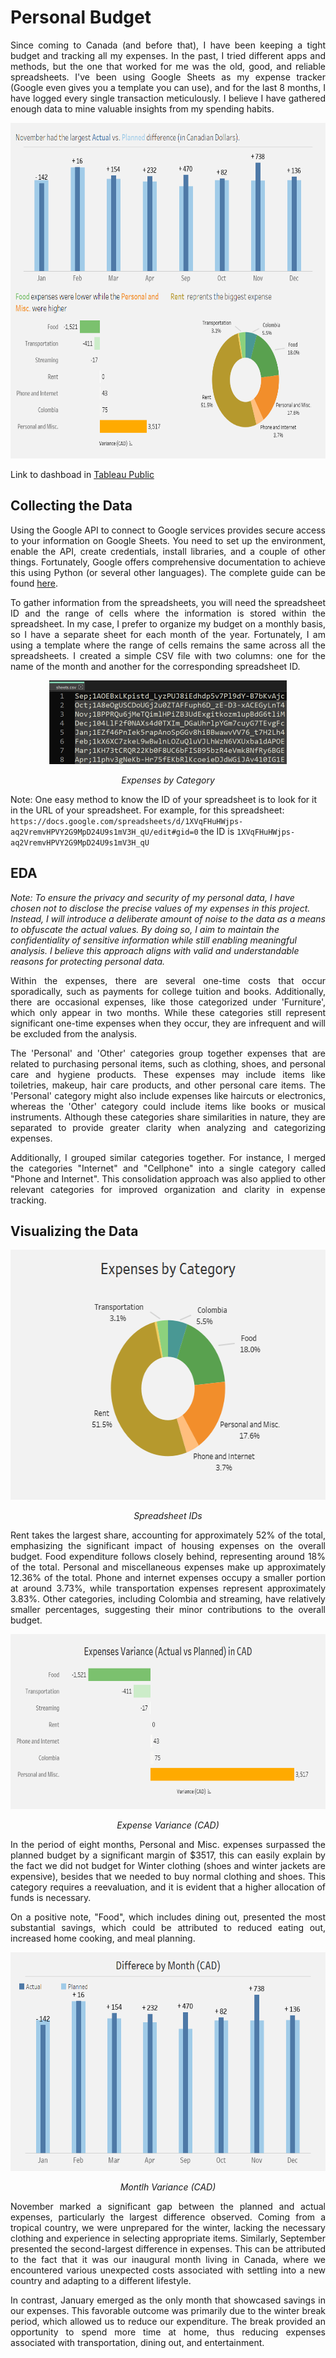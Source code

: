 # Personal Budget

<p align="justify">Since coming to Canada (and before that), I have been keeping a tight budget and tracking all my expenses. In the past, I tried different apps and methods, but the one that worked for me was the old, good, and reliable spreadsheets. I've been using Google Sheets as my expense tracker (Google even gives you a template you can use), and for the last 8 months, I have logged every single transaction meticulously. I believe I have gathered enough data to mine valuable insights from my spending habits.</p>


<p align="center">
  <img src="images/Budget_Dashboard.png" style="height:537px; width:720px"/>   
</p>

Link to dashboad in <a href="https://public.tableau.com/views/PersonalBudget_16863483847390/BudgetDashboard?:language=en-US&publish=yes&:display_count=n&:origin=viz_share_link">Tableau Public</a>


## Collecting the Data

<p align="justify">Using the Google API to connect to Google services provides secure access to your information on Google Sheets. You need to set up the environment, enable the API, create credentials, install libraries, and a couple of other things. Fortunately, Google offers comprehensive documentation to achieve this using Python (or several other languages). The complete guide can be found <a href="https://developers.google.com/sheets/api/quickstart/python#configure_the_sample">here</a>.</p>

<p align="justify">To gather information from the spreadsheets, you will need the spreadsheet ID and the range of cells where the information is stored within the spreadsheet. In my case, I prefer to organize my budget on a monthly basis, so I have a separate sheet for each month of the year. Fortunately, I am using a template where the range of cells remains the same across all the spreadsheets. I created a simple CSV file with two columns: one for the name of the month and another for the corresponding spreadsheet ID.</p>

<p align="center">
  <img src="images/sheets_csv.png" style="height:134px; width:380px"/>   
</p>
<p align="center">
    <em>Expenses by Category</em>
</p>

Note: One easy method to know the ID of your spreadsheet is to look for it in the URL of your spreadsheet. For example, for this spreadsheet: `https://docs.google.com/spreadsheets/d/1XVqFHuHWjps-aq2VremvHPVY2G9MpD24U9s1mV3H_qU/edit#gid=0` the ID is `1XVqFHuHWjps-aq2VremvHPVY2G9MpD24U9s1mV3H_qU`


## EDA

*Note: To ensure the privacy and security of my personal data, I have chosen not to disclose the precise values of my expenses in this project. Instead, I will introduce a deliberate amount of noise to the data as a means to obfuscate the actual values. By doing so, I aim to maintain the confidentiality of sensitive information while still enabling meaningful analysis. I believe this approach aligns with valid and understandable reasons for protecting personal data.*

<p align="justify">Within the expenses, there are several one-time costs that occur sporadically, such as payments for college tuition and books. Additionally, there are occasional expenses, like those categorized under 'Furniture', which only appear in two months. While these categories still represent significant one-time expenses when they occur, they are infrequent and will be excluded from the analysis.</p>

<p align="justify">The 'Personal' and 'Other' categories group together expenses that are related to purchasing personal items, such as clothing, shoes, and personal care and hygiene products. These expenses may include items like toiletries, makeup, hair care products, and other personal care items. The 'Personal' category might also include expenses like haircuts or electronics, whereas the 'Other' category could include items like books or musical instruments. Although these categories share similarities in nature, they are separated to provide greater clarity when analyzing and categorizing expenses.</p>

<p align="justify">Additionally, I grouped similar categories together. For instance, I merged the categories "Internet" and "Cellphone" into a single category called "Phone and Internet". This consolidation approach was also applied to other relevant categories for improved organization and clarity in expense tracking.</p>
  
## Visualizing the Data

<p align="center">
  <img src="images/expenses_by_category.png" style="height:400px; width:600px"/>   
</p>
<p align="center">
    <em>Spreadsheet IDs</em>
</p>

<p align="justify">Rent takes the largest share, accounting for approximately 52% of the total, emphasizing the significant impact of housing expenses on the overall budget. Food expenditure follows closely behind, representing around 18% of the total. Personal and miscellaneous expenses make up approximately 12.36% of the total. Phone and internet expenses occupy a smaller portion at around 3.73%, while transportation expenses represent approximately 3.83%. Other categories, including Colombia and streaming, have relatively smaller percentages, suggesting their minor contributions to the overall budget.</p>

<p align="center">
  <img src="images/difference_by_category.png" style="height:280px; width:700px"/>   
</p>
<p align="center">
    <em>Expense Variance (CAD)</em>
</p>

<p align="justify">In the period of eight months, Personal and Misc. expenses surpassed the planned budget by a significant margin of $3517, this can easily explain by the fact we did not budget for Winter clothing (shoes and winter jackets are expensive), besides that we needed to buy normal clothing and shoes. This category requires a reevaluation, and it is evident that a higher allocation of funds is necessary.</p>
<p align="justify">On a positive note, "Food", which includes dining out, presented the most substantial savings, which could be attributed to reduced eating out, increased home cooking, and meal planning.</p>

<p align="center">
  <img src="images/difference_by_month.png" style="height:350px; width:630px"/>   
</p>
<p align="center">
    <em>Montlh Variance (CAD)</em>
</p>

<p align="justify">November marked a significant gap between the planned and actual expenses, particularly the largest difference observed. Coming from a tropical country, we were unprepared for the winter, lacking the necessary clothing and experience in selecting appropriate items. Similarly, September presented the second-largest difference in expenses. This can be attributed to the fact that it was our inaugural month living in Canada, where we encountered various unexpected costs associated with settling into a new country and adapting to a different lifestyle.</p>

<p align="justify">In contrast, January emerged as the only month that showcased savings in our expenses. This favorable outcome was primarily due to the winter break period, which allowed us to reduce our expenditure. The break provided an opportunity to spend more time at home, thus reducing expenses associated with transportation, dining out, and entertainment.</p>

